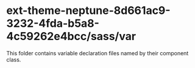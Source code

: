 # ext-theme-neptune-8d661ac9-3232-4fda-b5a8-4c59262e4bcc/sass/var

This folder contains variable declaration files named by their component class.
